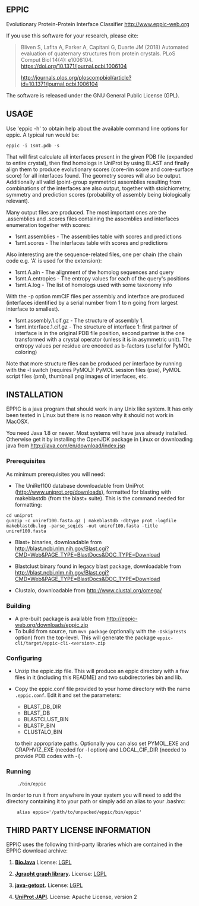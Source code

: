 ## EPPIC

Evolutionary Protein-Protein Interface Classifier
http://www.eppic-web.org

If you use this software for your research, please cite:
 
> Bliven S, Lafita A, Parker A, Capitani G, Duarte JM (2018) 
> Automated evaluation of quaternary structures from protein crystals. 
> PLoS Comput Biol 14(4): e1006104. https://doi.org/10.1371/journal.pcbi.1006104 
>
> http://journals.plos.org/ploscompbiol/article?id=10.1371/journal.pcbi.1006104

The software is released under the GNU General Public License (GPL).


## USAGE

Use 'eppic -h' to obtain help about the available command line options for 
eppic. A typical run would be:
```
eppic -i 1smt.pdb -s
```

That will first calculate all interfaces present in the given PDB file (expanded to entire crystal),
then find homologs in UniProt by using BLAST and finally align them to 
produce evolutionary scores (core-rim score and core-surface score) for all
interfaces found. The geometry scores will also be output. Additionally 
all valid (point-group symmetric) assemblies resulting from combinations of the 
interfaces are also output, together with stoichiometry, symmetry and prediction
scores (probability of assembly being biologically relevant).

Many output files are produced. The most important ones are the .assemblies and .scores 
files containing the assemblies and interfaces enumeration together with scores:
  
*  1smt.assemblies         -  The assemblies table with scores and predictions
*  1smt.scores             -  The interfaces table with scores and predictions

Also interesting are the sequence-related files, one per chain (the chain 
code e.g. 'A' is used for the extension):

*  1smt.A.aln              -  The alignment of the homolog sequences and query
*  1smt.A.entropies        -  The entropy values for each of the query's 
                              positions
*  1smt.A.log              -  The list of homologs used with some taxonomy info
  
With the -p option mmCIF files per assembly and interface are produced (interfaces identified 
by a serial number from 1 to n going from largest interface to smallest).

*  1smt.assembly.1.cif.gz  -  The structure of assembly 1.
*  1smt.interface.1.cif.gz -  The structure of interface 1: first partner of 
                              interface is in the original PDB file position, 
                              second partner is the one transformed with a 
                              crystal operator (unless it is in asymmetric 
                              unit).
                              The entropy values per residue are encoded as 
                              b-factors (useful for PyMOL coloring) 

Note that more structure files can be produced per interface by running with 
the -l switch (requires PyMOL): PyMOL session files (pse), PyMOL script files 
(pml), thumbnail png images of interfaces, etc.



## INSTALLATION

EPPIC is a java program that should work in any Unix like system. 
It has only been tested in Linux but there is no reason why it should
not work in MacOSX.

You need Java 1.8 or newer. Most systems will have java already 
installed. Otherwise get it by installing the OpenJDK package in 
Linux or downloading java from http://java.com/en/download/index.jsp


### Prerequisites

   As minimum prerequisites you will need:

   - The UniRef100 database downloadable from UniProt 
     (http://www.uniprot.org/downloads), formatted for blasting with 
     makeblastdb (from the blast+ suite). This is the command needed for formatting:
```
cd uniprot
gunzip -c uniref100.fasta.gz | makeblastdb -dbtype prot -logfile makeblastdb.log -parse_seqids -out uniref100.fasta -title uniref100.fasta
```
   
   - Blast+ binaries, downloadable from 
     http://blast.ncbi.nlm.nih.gov/Blast.cgi?CMD=Web&PAGE_TYPE=BlastDocs&DOC_TYPE=Download

   - Blastclust binary found in legacy blast package, downloadable from 
     http://blast.ncbi.nlm.nih.gov/Blast.cgi?CMD=Web&PAGE_TYPE=BlastDocs&DOC_TYPE=Download
     
   - Clustalo, downloadable from http://www.clustal.org/omega/

### Building
   - A pre-built package is available from http://eppic-web.org/downloads/eppic.zip
   - To build from source, run `mvn package` (optionally with the `-DskipTests` option)
     from the top-level. This will generate the package
     `eppic-cli/target/eppic-cli-<version>.zip`

### Configuring
   
   - Unzip the eppic.zip file. This will produce an eppic directory with 
     a few files in it (including this README) and two subdirectories bin
     and lib.
   
   - Copy the eppic.conf file provided to your home directory with the 
     name `.eppic.conf`. Edit it and set the parameters:
   
     - BLAST_DB_DIR
     - BLAST_DB
     - BLASTCLUST_BIN
     - BLASTP_BIN
     - CLUSTALO_BIN
   
     to their appropriate paths. 
     Optionally you can also set PYMOL_EXE and GRAPHVIZ_EXE (needed for
     -l option) and LOCAL_CIF_DIR (needed to provide PDB codes with -i). 


### Running
   
        ./bin/eppic
   
   In order to run it from anywhere in your system you will need to
   add the directory containing it to your path or simply add an alias
   to your .bashrc:
   
        alias eppic='/path/to/unpacked/eppic/bin/eppic'  



## THIRD PARTY LICENSE INFORMATION

EPPIC uses the following third-party libraries which are contained in the EPPIC download archive:

1.	**[BioJava](https://github.com/biojava/biojava)**
	License: [LGPL](http://www.gnu.org/licenses/lgpl.html)
		
2.	**[Jgrapht graph library](http://jgrapht.org/).**
	License:  [LGPL](http://www.gnu.org/licenses/lgpl.html)
	
3.	**[java-getopt](http://www.urbanophile.com/arenn/hacking/download.html).**
	License:  [LGPL](http://www.gnu.org/licenses/lgpl.html)
	
4.	**[UniProt JAPI](http://www.ebi.ac.uk/uniprot/remotingAPI/).**
	License:  Apache License, version 2

